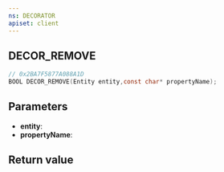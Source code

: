 ```yaml
---
ns: DECORATOR
apiset: client
---
```

## DECOR_REMOVE

```c
// 0x2BA7F5877A088A1D
BOOL DECOR_REMOVE(Entity entity,const char* propertyName);
```


## Parameters
* **entity**:
* **propertyName**:

## Return value

